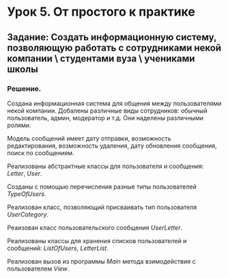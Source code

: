 # Урок 5. От простого к практике

## Задание: Создать информационную систему, позволяющую работать с сотрудниками некой компании \ студентами вуза \ учениками школы

### Решение.

Создана информационная система для общения между пользователями некой компании. Добалены различные виды сотрудников: обычный пользователь, админ, модератор и т.д. Они наделены различными ролями.

Модель сообщений имеет дату отправки, возможность редактирования, возможность удаления, дату обновления сообщения, поиск по сообщениям.

Реализованы абстрактные классы для пользователя и сообщения: *Letter*, *User*.

Созданы с помощью перечисления разные типы пользователей *TypeOfUsers*.

Реализован класс, позволяющий присваивать тип пользователя *UserCategory*.

Реаизован класс пользовательского сообщения *UserLetter*.

Реализованы классы для хранения списков пользователей и сообщений: *ListOfUsers*, *LetterList*.

Реализован вызов из программы *Main* метода взимодействия с пользователем *View*.
